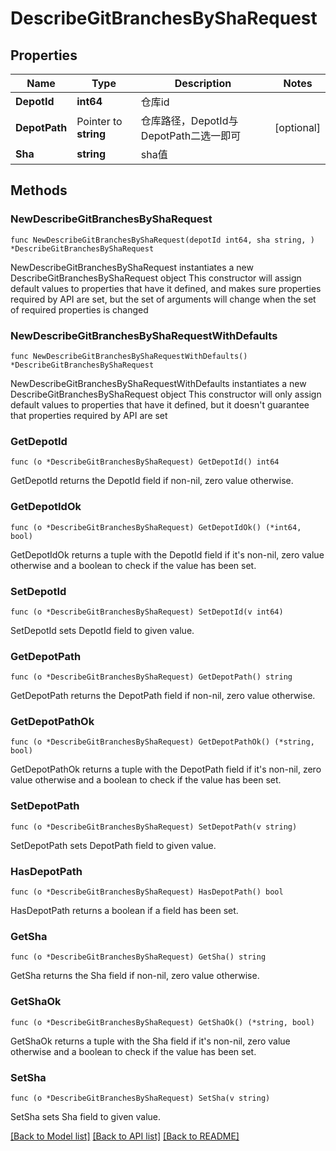 # DescribeGitBranchesByShaRequest

## Properties

Name | Type | Description | Notes
------------ | ------------- | ------------- | -------------
**DepotId** | **int64** | 仓库id | 
**DepotPath** | Pointer to **string** | 仓库路径，DepotId与DepotPath二选一即可 | [optional] 
**Sha** | **string** | sha值 | 

## Methods

### NewDescribeGitBranchesByShaRequest

`func NewDescribeGitBranchesByShaRequest(depotId int64, sha string, ) *DescribeGitBranchesByShaRequest`

NewDescribeGitBranchesByShaRequest instantiates a new DescribeGitBranchesByShaRequest object
This constructor will assign default values to properties that have it defined,
and makes sure properties required by API are set, but the set of arguments
will change when the set of required properties is changed

### NewDescribeGitBranchesByShaRequestWithDefaults

`func NewDescribeGitBranchesByShaRequestWithDefaults() *DescribeGitBranchesByShaRequest`

NewDescribeGitBranchesByShaRequestWithDefaults instantiates a new DescribeGitBranchesByShaRequest object
This constructor will only assign default values to properties that have it defined,
but it doesn't guarantee that properties required by API are set

### GetDepotId

`func (o *DescribeGitBranchesByShaRequest) GetDepotId() int64`

GetDepotId returns the DepotId field if non-nil, zero value otherwise.

### GetDepotIdOk

`func (o *DescribeGitBranchesByShaRequest) GetDepotIdOk() (*int64, bool)`

GetDepotIdOk returns a tuple with the DepotId field if it's non-nil, zero value otherwise
and a boolean to check if the value has been set.

### SetDepotId

`func (o *DescribeGitBranchesByShaRequest) SetDepotId(v int64)`

SetDepotId sets DepotId field to given value.


### GetDepotPath

`func (o *DescribeGitBranchesByShaRequest) GetDepotPath() string`

GetDepotPath returns the DepotPath field if non-nil, zero value otherwise.

### GetDepotPathOk

`func (o *DescribeGitBranchesByShaRequest) GetDepotPathOk() (*string, bool)`

GetDepotPathOk returns a tuple with the DepotPath field if it's non-nil, zero value otherwise
and a boolean to check if the value has been set.

### SetDepotPath

`func (o *DescribeGitBranchesByShaRequest) SetDepotPath(v string)`

SetDepotPath sets DepotPath field to given value.

### HasDepotPath

`func (o *DescribeGitBranchesByShaRequest) HasDepotPath() bool`

HasDepotPath returns a boolean if a field has been set.

### GetSha

`func (o *DescribeGitBranchesByShaRequest) GetSha() string`

GetSha returns the Sha field if non-nil, zero value otherwise.

### GetShaOk

`func (o *DescribeGitBranchesByShaRequest) GetShaOk() (*string, bool)`

GetShaOk returns a tuple with the Sha field if it's non-nil, zero value otherwise
and a boolean to check if the value has been set.

### SetSha

`func (o *DescribeGitBranchesByShaRequest) SetSha(v string)`

SetSha sets Sha field to given value.



[[Back to Model list]](../README.md#documentation-for-models) [[Back to API list]](../README.md#documentation-for-api-endpoints) [[Back to README]](../README.md)


